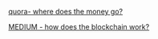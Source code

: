 
[quora- where does the money go?](https://www.quora.com/Where-does-the-money-go-when-you-pay-for-buying-a-Bitcoin-or-BITS)

[MEDIUM - how does the blockchain work?](https://medium.com/blockchain-review/how-does-the-blockchain-work-for-dummies-explained-simply-9f94d386e093)
